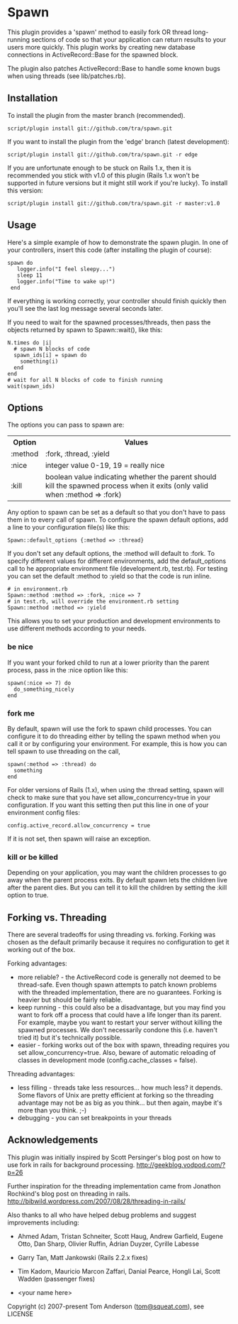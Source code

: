 # Spawn

This plugin provides a 'spawn' method to easily fork OR thread long-running sections of
code so that your application can return results to your users more quickly.
This plugin works by creating new database connections in ActiveRecord::Base for the
spawned block.

The plugin also patches ActiveRecord::Base to handle some known bugs when using 
threads (see lib/patches.rb).

## Installation

To install the plugin from the master branch (recommended).

    script/plugin install git://github.com/tra/spawn.git

If you want to install the plugin from the 'edge' branch (latest development):

    script/plugin install git://github.com/tra/spawn.git -r edge

If you are unfortunate enough to be stuck on Rails 1.x, then it is recommended you
stick with v1.0 of this plugin (Rails 1.x won't be supported in future versions but
it might still work if you're lucky).   To install this version:

    script/plugin install git://github.com/tra/spawn.git -r master:v1.0

## Usage

Here's a simple example of how to demonstrate the spawn plugin.
In one of your controllers, insert this code (after installing the plugin of course):

    spawn do
       logger.info("I feel sleepy...")
       sleep 11
       logger.info("Time to wake up!")
     end

If everything is working correctly, your controller should finish quickly then you'll see
the last log message several seconds later.

If you need to wait for the spawned processes/threads, then pass the objects returned by
spawn to Spawn::wait(), like this:

    N.times do |i|
      # spawn N blocks of code
      spawn_ids[i] = spawn do
        something(i)
      end
    end
    # wait for all N blocks of code to finish running
    wait(spawn_ids)

## Options

The options you can pass to spawn are:

<table>
  <tr><th>Option</th><th>Values</th></tr>
  <tr><td>:method</td><td>:fork, :thread, :yield</td></tr>
  <tr><td>:nice</td><td>integer value 0-19, 19 = really nice</td></tr>
  <tr><td>:kill</td><td>boolean value indicating whether the parent should kill the spawned process
   when it exits (only valid when :method => :fork)</td></tr>
</table>

Any option to spawn can be set as a default so that you don't have to pass them in
to every call of spawn.   To configure the spawn default options, add a line to
your configuration file(s) like this: 

    Spawn::default_options {:method => :thread}

If you don't set any default options, the :method will default to :fork.  To
specify different values for different environments, add the default_options call to
he appropriate environment file (development.rb, test.rb).   For testing you can set
the default :method to :yield so that the code is run inline.

    # in environment.rb
    Spawn::method :method => :fork, :nice => 7
    # in test.rb, will override the environment.rb setting
    Spawn::method :method => :yield

This allows you to set your production and development environments to use different
methods according to your needs.

### be nice

If you want your forked child to run at a lower priority than the parent process, pass in
the :nice option like this:

    spawn(:nice => 7) do
      do_something_nicely
    end

### fork me

By default, spawn will use the fork to spawn child processes.  You can configure it to
do threading either by telling the spawn method when you call it or by configuring your
environment.
For example, this is how you can tell spawn to use threading on the call,

    spawn(:method => :thread) do
      something
    end
  
For older versions of Rails (1.x), when using the :thread setting, spawn will check to
make sure that you have set allow_concurrency=true in your configuration.   If you
want this setting then put this line in one of your environment config files: 

    config.active_record.allow_concurrency = true

If it is not set, then spawn will raise an exception.

### kill or be killed

Depending on your application, you may want the children processes to go away when
the parent  process exits.   By default spawn lets the children live after the
parent dies.   But you can tell it to kill the children by setting the :kill option
to true.

## Forking vs. Threading

There are several tradeoffs for using threading vs. forking.   Forking was chosen as the
default primarily because it requires no configuration to get it working out of the box.

Forking advantages:

- more reliable? - the ActiveRecord code is generally not deemed to be thread-safe.
  Even though spawn attempts to patch known problems with the threaded implementation,
  there are no guarantees.  Forking is heavier but should be fairly reliable.
- keep running - this could also be a disadvantage, but you may find you want to fork
  off a process that could have a life longer than its parent.  For example, maybe you
  want to restart your server without killing the spawned processes.
  We don't necessarily condone this (i.e. haven't tried it) but it's technically possible.
- easier - forking works out of the box with spawn, threading requires you set
  allow_concurrency=true.   Also, beware of automatic reloading of classes in development
  mode (config.cache_classes = false).

Threading advantages:
- less filling - threads take less resources... how much less?  it depends.   Some 
  flavors of Unix are pretty efficient at forking so the threading advantage may not
  be as big as you think... but then again, maybe it's more than you think.  ;-)
- debugging - you can set breakpoints in your threads

## Acknowledgements

This plugin was initially inspired by Scott Persinger's blog post on how to use fork
in rails for background processing.
    http://geekblog.vodpod.com/?p=26

Further inspiration for the threading implementation came from Jonathon Rochkind's
blog post on threading in rails.
    http://bibwild.wordpress.com/2007/08/28/threading-in-rails/
    
Also thanks to all who have helped debug problems and suggest improvements
including:

-  Ahmed Adam, Tristan Schneiter, Scott Haug, Andrew Garfield, Eugene Otto, Dan Sharp,
  Olivier Ruffin, Adrian Duyzer, Cyrille Labesse

-  Garry Tan, Matt Jankowski (Rails 2.2.x fixes)

-  Tim Kadom, Mauricio Marcon Zaffari, Danial Pearce, Hongli Lai, Scott Wadden
  (passenger fixes)

-  &lt;your name here&gt;

Copyright (c) 2007-present Tom Anderson (tom@squeat.com), see LICENSE
